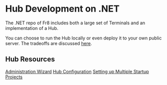 Hub Development on .NET
=======================


The .NET repo of Fr8 includes both a large set of Terminals and an implementation of a Hub.

You can choose to run the Hub locally or even deploy it to your own public server. The tradeoffs are discussed [here](/Docs/ForDevelopers/DevelopmentGuides/ChoosingADevelopmentApproach.md).


Hub Resources
-------------

[Administration Wizard](/Docs/ForDevelopers/DevelopmentGuides/Terminals/dotNet/ConfigurationWizard.md)
[Hub Configuration](/Docs/ForDevelopers/DevelopmentGuides/Terminals/dotNet/ConfiguringHubAdvanced.md)
[Setting up Multiple Startup Projects](/Docs/ForDevelopers/DevelopmentGuides/Terminals/dotNet/MultipleStartupProjects.md)

